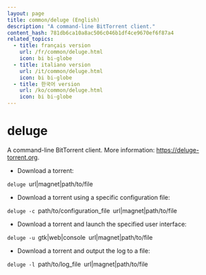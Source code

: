 ```yaml
---
layout: page
title: common/deluge (English)
description: "A command-line BitTorrent client."
content_hash: 781db6ca10a8ac506c046b1df4ce9670ef6f87a4
related_topics:
  - title: français version
    url: /fr/common/deluge.html
    icon: bi bi-globe
  - title: italiano version
    url: /it/common/deluge.html
    icon: bi bi-globe
  - title: 한국어 version
    url: /ko/common/deluge.html
    icon: bi bi-globe
---
```

# deluge

A command-line BitTorrent client.
More information: <https://deluge-torrent.org>.

- Download a torrent:

`deluge `<span class="tldr-var badge badge-pill bg-dark-lm bg-white-dm text-white-lm text-dark-dm font-weight-bold">url|magnet|path/to/file</span>

- Download a torrent using a specific configuration file:

`deluge -c `<span class="tldr-var badge badge-pill bg-dark-lm bg-white-dm text-white-lm text-dark-dm font-weight-bold">path/to/configuration_file</span>` `<span class="tldr-var badge badge-pill bg-dark-lm bg-white-dm text-white-lm text-dark-dm font-weight-bold">url|magnet|path/to/file</span>

- Download a torrent and launch the specified user interface:

`deluge -u `<span class="tldr-var badge badge-pill bg-dark-lm bg-white-dm text-white-lm text-dark-dm font-weight-bold">gtk|web|console</span>` `<span class="tldr-var badge badge-pill bg-dark-lm bg-white-dm text-white-lm text-dark-dm font-weight-bold">url|magnet|path/to/file</span>

- Download a torrent and output the log to a file:

`deluge -l `<span class="tldr-var badge badge-pill bg-dark-lm bg-white-dm text-white-lm text-dark-dm font-weight-bold">path/to/log_file</span>` `<span class="tldr-var badge badge-pill bg-dark-lm bg-white-dm text-white-lm text-dark-dm font-weight-bold">url|magnet|path/to/file</span>
